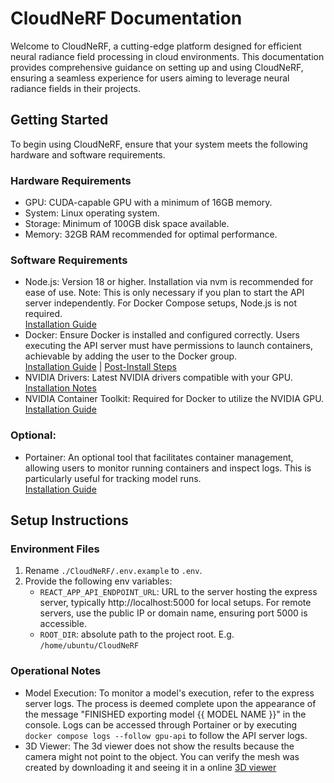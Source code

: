 # CloudNeRF Documentation

Welcome to CloudNeRF, a cutting-edge platform designed for efficient neural radiance field processing in cloud environments. This documentation provides comprehensive guidance on setting up and using CloudNeRF, ensuring a seamless experience for users aiming to leverage neural radiance fields in their projects.

## Getting Started

To begin using CloudNeRF, ensure that your system meets the following hardware and software requirements.

### Hardware Requirements

- GPU: CUDA-capable GPU with a minimum of 16GB memory.
- System: Linux operating system.
- Storage: Minimum of 100GB disk space available.
- Memory: 32GB RAM recommended for optimal performance.

### Software Requirements

- Node.js: Version 18 or higher. Installation via nvm is recommended for ease of use. Note: This is only necessary if you plan to start the API server independently. For Docker Compose setups, Node.js is not required. \
[Installation Guide](https://github.com/nvm-sh/nvm?tab=readme-ov-file#installing-and-updating)
- Docker: Ensure Docker is installed and configured correctly. Users executing the API server must have permissions to launch containers, achievable by adding the user to the Docker group. \
[Installation Guide](https://docs.docker.com/engine/install/ubuntu/) | [Post-Install Steps](https://docs.docker.com/engine/install/linux-postinstall/)
- NVIDIA Drivers: Latest NVIDIA drivers compatible with your GPU. \
[Installation Notes](https://docs.nvidia.com/datacenter/tesla/tesla-installation-notes/index.html)
- NVIDIA Container Toolkit: Required for Docker to utilize the NVIDIA GPU. \
[Installation Guide](https://docs.nvidia.com/datacenter/cloud-native/container-toolkit/latest/install-guide.html)

### Optional:

- Portainer: An optional tool that facilitates container management, allowing users to monitor running containers and inspect logs. This is particularly useful for tracking model runs. \
[Installation Guide](https://docs.portainer.io/start/install-ce/server/docker/linux)

## Setup Instructions

### Environment Files

1. Rename `./CloudNeRF/.env.example` to `.env`.
1. Provide the following env variables:
    - `REACT_APP_API_ENDPOINT_URL`: URL to the server hosting the express server, typically http://localhost:5000 for local setups. For remote servers, use the public IP or domain name, ensuring port 5000 is accessible.
    - `ROOT_DIR`: absolute path to the project root. E.g. `/home/ubuntu/CloudNeRF`

### Operational Notes

- Model Execution: To monitor a model's execution, refer to the express server logs. The process is deemed complete upon the appearance of the message "FINISHED exporting model {{ MODEL NAME }}" in the console. Logs can be accessed through Portainer or by executing `docker compose logs --follow gpu-api` to follow the API server logs.
- 3D Viewer: The 3d viewer does not show the results because the camera might not point to the object. You can verify the mesh was created by downloading it and seeing it in a online [3D viewer](https://3dviewer.net/)
